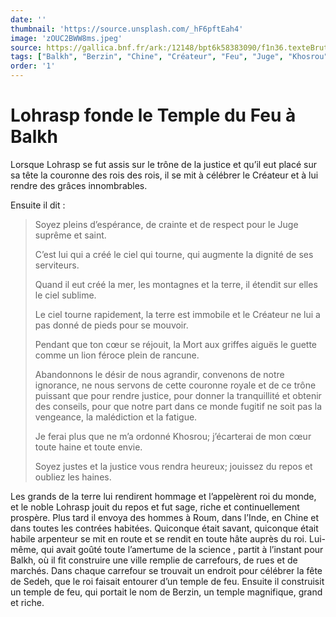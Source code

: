 ```yaml
---
date: ''
thumbnail: 'https://source.unsplash.com/_hF6pftEah4'
image: 'zOUC2BWW8ms.jpeg'
source: https://gallica.bnf.fr/ark:/12148/bpt6k58383090/f1n36.texteBrut
tags: ["Balkh", "Berzin", "Chine", "Créateur", "Feu", "Juge", "Khosrou", "Lohrasp", "Roum", "Sedeh", "Temple"]
order: '1'
---
```


# Lohrasp fonde le Temple du Feu à Balkh

Lorsque Lohrasp se fut assis sur le trône de la justice et qu’il eut placé sur sa tête la couronne des rois des rois, il se mit à célébrer le Créateur et à
lui rendre des grâces innombrables.

Ensuite il dit :

> Soyez pleins d’espérance, de crainte et de respect pour le Juge suprême et saint.
>
> C’est lui qui a créé le ciel qui tourne, qui augmente la dignité de ses serviteurs.
>
> Quand il eut créé la mer, les montagnes et la terre, il étendit sur elles le ciel sublime.
>
> Le ciel tourne rapidement, la terre est immobile et le Créateur ne lui a pas donné de pieds pour se mouvoir.
>
> Pendant que ton cœur se réjouit, la Mort aux griffes aiguës le guette comme un lion féroce plein de rancune.
>
> Abandonnons le désir de nous agrandir, convenons de notre ignorance, ne nous servons de cette couronne royale et de ce trône puissant que pour rendre justice, pour donner la tranquillité et obtenir des conseils, pour que notre part dans ce monde fugitif ne soit pas la vengeance, la malédiction et la fatigue.
>
> Je ferai plus que ne m’a ordonné Khosrou; j’écarterai de mon cœur toute haine et toute envie.
>
> Soyez justes et la justice vous rendra heureux; jouissez du repos et oubliez les haines.

Les grands de la terre lui rendirent hommage et l’appelèrent roi du monde, et le noble Lohrasp jouit du repos et fut sage, riche et continuellement prospère.
Plus tard il envoya des hommes à Roum, dans l’Inde, en Chine et dans toutes les contrées habitées. Quiconque était savant, quiconque était habile arpenteur se mit en route et se rendit en toute hâte auprès du roi. Lui-même, qui avait goûté toute l’amertume de la science , partit à l’instant pour Balkh, où il fit construire une ville remplie de carrefours, de rues et de marchés. Dans chaque carrefour se trouvait un endroit pour célébrer la fête de Sedeh, que le roi faisait entourer d’un temple de feu. Ensuite il construisit un temple de feu, qui portait le nom de Berzin, un temple magnifique, grand et riche.
